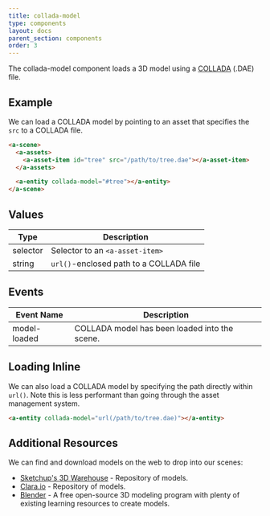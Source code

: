 ```yaml
---
title: collada-model
type: components
layout: docs
parent_section: components
order: 3
---
```


The collada-model component loads a 3D model using a [COLLADA][wiki-collada] (.DAE) file.

## Example

We can load a COLLADA model by pointing to an asset that specifies the `src` to a COLLADA file.

```html
<a-scene>
  <a-assets>
    <a-asset-item id="tree" src="/path/to/tree.dae"></a-asset-item>
  </a-assets>

  <a-entity collada-model="#tree"></a-entity>
</a-scene>
```

## Values

| Type     | Description                             |
|----------|-----------------------------------------|
| selector | Selector to an `<a-asset-item>`         |
| string   | `url()`-enclosed path to a COLLADA file |

## Events

| Event Name   | Description                                                                                 |
| ----------   | ------------------------------------------------------------------------------------------- |
| model-loaded | COLLADA model has been loaded into the scene.                                               |

## Loading Inline

We can also load a COLLADA model by specifying the path directly within `url()`. Note this is less performant than going through the asset management system.

```html
<a-entity collada-model="url(/path/to/tree.dae)"></a-entity>
```

## Additional Resources

We can find and download models on the web to drop into our scenes:

- [Sketchup's 3D Warehouse][sketchup] - Repository of models.
- [Clara.io][clara] - Repository of models.
- [Blender][blender] - A free open-source 3D modeling program with plenty of existing learning resources to create models.

[blender]: https://www.blender.org/
[clara]: https://clara.io
[obj-model]: ./obj-model.md
[sketchup]: https://3dwarehouse.sketchup.com
[wiki-collada]: https://en.wikipedia.org/wiki/COLLADA
